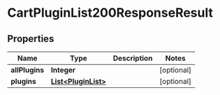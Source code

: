 

# CartPluginList200ResponseResult

## Properties

Name | Type | Description | Notes
------------ | ------------- | ------------- | -------------
**allPlugins** | **Integer** |  |  [optional]
**plugins** | [**List&lt;PluginList&gt;**](PluginList.md) |  |  [optional]




